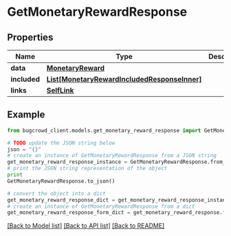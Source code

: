 # GetMonetaryRewardResponse


## Properties

Name | Type | Description | Notes
------------ | ------------- | ------------- | -------------
**data** | [**MonetaryReward**](MonetaryReward.md) |  | 
**included** | [**List[MonetaryRewardIncludedResponseInner]**](MonetaryRewardIncludedResponseInner.md) |  | [optional] 
**links** | [**SelfLink**](SelfLink.md) |  | [optional] 

## Example

```python
from bugcrowd_client.models.get_monetary_reward_response import GetMonetaryRewardResponse

# TODO update the JSON string below
json = "{}"
# create an instance of GetMonetaryRewardResponse from a JSON string
get_monetary_reward_response_instance = GetMonetaryRewardResponse.from_json(json)
# print the JSON string representation of the object
print
GetMonetaryRewardResponse.to_json()

# convert the object into a dict
get_monetary_reward_response_dict = get_monetary_reward_response_instance.to_dict()
# create an instance of GetMonetaryRewardResponse from a dict
get_monetary_reward_response_form_dict = get_monetary_reward_response.from_dict(get_monetary_reward_response_dict)
```
[[Back to Model list]](../README.md#documentation-for-models) [[Back to API list]](../README.md#documentation-for-api-endpoints) [[Back to README]](../README.md)


